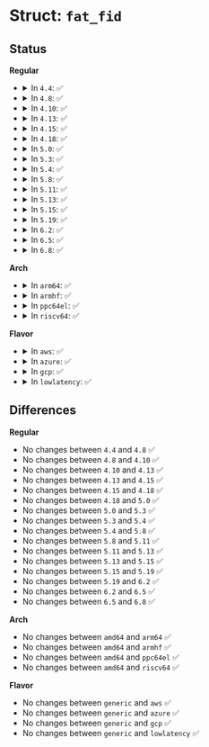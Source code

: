 # Struct: <code>fat_fid</code>

## Status
<b>Regular</b>
<ul>
<li>
<details>
<summary>In <code>4.4</code>: ✅</summary>

```c
struct fat_fid {
    u32 i_gen;
    u32 i_pos_low;
    u16 i_pos_hi;
    u16 parent_i_pos_hi;
    u32 parent_i_pos_low;
    u32 parent_i_gen;
};
```
</details>
</li>
<li>
<details>
<summary>In <code>4.8</code>: ✅</summary>

```c
struct fat_fid {
    u32 i_gen;
    u32 i_pos_low;
    u16 i_pos_hi;
    u16 parent_i_pos_hi;
    u32 parent_i_pos_low;
    u32 parent_i_gen;
};
```
</details>
</li>
<li>
<details>
<summary>In <code>4.10</code>: ✅</summary>

```c
struct fat_fid {
    u32 i_gen;
    u32 i_pos_low;
    u16 i_pos_hi;
    u16 parent_i_pos_hi;
    u32 parent_i_pos_low;
    u32 parent_i_gen;
};
```
</details>
</li>
<li>
<details>
<summary>In <code>4.13</code>: ✅</summary>

```c
struct fat_fid {
    u32 i_gen;
    u32 i_pos_low;
    u16 i_pos_hi;
    u16 parent_i_pos_hi;
    u32 parent_i_pos_low;
    u32 parent_i_gen;
};
```
</details>
</li>
<li>
<details>
<summary>In <code>4.15</code>: ✅</summary>

```c
struct fat_fid {
    u32 i_gen;
    u32 i_pos_low;
    u16 i_pos_hi;
    u16 parent_i_pos_hi;
    u32 parent_i_pos_low;
    u32 parent_i_gen;
};
```
</details>
</li>
<li>
<details>
<summary>In <code>4.18</code>: ✅</summary>

```c
struct fat_fid {
    u32 i_gen;
    u32 i_pos_low;
    u16 i_pos_hi;
    u16 parent_i_pos_hi;
    u32 parent_i_pos_low;
    u32 parent_i_gen;
};
```
</details>
</li>
<li>
<details>
<summary>In <code>5.0</code>: ✅</summary>

```c
struct fat_fid {
    u32 i_gen;
    u32 i_pos_low;
    u16 i_pos_hi;
    u16 parent_i_pos_hi;
    u32 parent_i_pos_low;
    u32 parent_i_gen;
};
```
</details>
</li>
<li>
<details>
<summary>In <code>5.3</code>: ✅</summary>

```c
struct fat_fid {
    u32 i_gen;
    u32 i_pos_low;
    u16 i_pos_hi;
    u16 parent_i_pos_hi;
    u32 parent_i_pos_low;
    u32 parent_i_gen;
};
```
</details>
</li>
<li>
<details>
<summary>In <code>5.4</code>: ✅</summary>

```c
struct fat_fid {
    u32 i_gen;
    u32 i_pos_low;
    u16 i_pos_hi;
    u16 parent_i_pos_hi;
    u32 parent_i_pos_low;
    u32 parent_i_gen;
};
```
</details>
</li>
<li>
<details>
<summary>In <code>5.8</code>: ✅</summary>

```c
struct fat_fid {
    u32 i_gen;
    u32 i_pos_low;
    u16 i_pos_hi;
    u16 parent_i_pos_hi;
    u32 parent_i_pos_low;
    u32 parent_i_gen;
};
```
</details>
</li>
<li>
<details>
<summary>In <code>5.11</code>: ✅</summary>

```c
struct fat_fid {
    u32 i_gen;
    u32 i_pos_low;
    u16 i_pos_hi;
    u16 parent_i_pos_hi;
    u32 parent_i_pos_low;
    u32 parent_i_gen;
};
```
</details>
</li>
<li>
<details>
<summary>In <code>5.13</code>: ✅</summary>

```c
struct fat_fid {
    u32 i_gen;
    u32 i_pos_low;
    u16 i_pos_hi;
    u16 parent_i_pos_hi;
    u32 parent_i_pos_low;
    u32 parent_i_gen;
};
```
</details>
</li>
<li>
<details>
<summary>In <code>5.15</code>: ✅</summary>

```c
struct fat_fid {
    u32 i_gen;
    u32 i_pos_low;
    u16 i_pos_hi;
    u16 parent_i_pos_hi;
    u32 parent_i_pos_low;
    u32 parent_i_gen;
};
```
</details>
</li>
<li>
<details>
<summary>In <code>5.19</code>: ✅</summary>

```c
struct fat_fid {
    u32 i_gen;
    u32 i_pos_low;
    u16 i_pos_hi;
    u16 parent_i_pos_hi;
    u32 parent_i_pos_low;
    u32 parent_i_gen;
};
```
</details>
</li>
<li>
<details>
<summary>In <code>6.2</code>: ✅</summary>

```c
struct fat_fid {
    u32 i_gen;
    u32 i_pos_low;
    u16 i_pos_hi;
    u16 parent_i_pos_hi;
    u32 parent_i_pos_low;
    u32 parent_i_gen;
};
```
</details>
</li>
<li>
<details>
<summary>In <code>6.5</code>: ✅</summary>

```c
struct fat_fid {
    u32 i_gen;
    u32 i_pos_low;
    u16 i_pos_hi;
    u16 parent_i_pos_hi;
    u32 parent_i_pos_low;
    u32 parent_i_gen;
};
```
</details>
</li>
<li>
<details>
<summary>In <code>6.8</code>: ✅</summary>

```c
struct fat_fid {
    u32 i_gen;
    u32 i_pos_low;
    u16 i_pos_hi;
    u16 parent_i_pos_hi;
    u32 parent_i_pos_low;
    u32 parent_i_gen;
};
```
</details>
</li>
</ul>
<b>Arch</b>
<ul>
<li>
<details>
<summary>In <code>arm64</code>: ✅</summary>

```c
struct fat_fid {
    u32 i_gen;
    u32 i_pos_low;
    u16 i_pos_hi;
    u16 parent_i_pos_hi;
    u32 parent_i_pos_low;
    u32 parent_i_gen;
};
```
</details>
</li>
<li>
<details>
<summary>In <code>armhf</code>: ✅</summary>

```c
struct fat_fid {
    u32 i_gen;
    u32 i_pos_low;
    u16 i_pos_hi;
    u16 parent_i_pos_hi;
    u32 parent_i_pos_low;
    u32 parent_i_gen;
};
```
</details>
</li>
<li>
<details>
<summary>In <code>ppc64el</code>: ✅</summary>

```c
struct fat_fid {
    u32 i_gen;
    u32 i_pos_low;
    u16 i_pos_hi;
    u16 parent_i_pos_hi;
    u32 parent_i_pos_low;
    u32 parent_i_gen;
};
```
</details>
</li>
<li>
<details>
<summary>In <code>riscv64</code>: ✅</summary>

```c
struct fat_fid {
    u32 i_gen;
    u32 i_pos_low;
    u16 i_pos_hi;
    u16 parent_i_pos_hi;
    u32 parent_i_pos_low;
    u32 parent_i_gen;
};
```
</details>
</li>
</ul>
<b>Flavor</b>
<ul>
<li>
<details>
<summary>In <code>aws</code>: ✅</summary>

```c
struct fat_fid {
    u32 i_gen;
    u32 i_pos_low;
    u16 i_pos_hi;
    u16 parent_i_pos_hi;
    u32 parent_i_pos_low;
    u32 parent_i_gen;
};
```
</details>
</li>
<li>
<details>
<summary>In <code>azure</code>: ✅</summary>

```c
struct fat_fid {
    u32 i_gen;
    u32 i_pos_low;
    u16 i_pos_hi;
    u16 parent_i_pos_hi;
    u32 parent_i_pos_low;
    u32 parent_i_gen;
};
```
</details>
</li>
<li>
<details>
<summary>In <code>gcp</code>: ✅</summary>

```c
struct fat_fid {
    u32 i_gen;
    u32 i_pos_low;
    u16 i_pos_hi;
    u16 parent_i_pos_hi;
    u32 parent_i_pos_low;
    u32 parent_i_gen;
};
```
</details>
</li>
<li>
<details>
<summary>In <code>lowlatency</code>: ✅</summary>

```c
struct fat_fid {
    u32 i_gen;
    u32 i_pos_low;
    u16 i_pos_hi;
    u16 parent_i_pos_hi;
    u32 parent_i_pos_low;
    u32 parent_i_gen;
};
```
</details>
</li>
</ul>

## Differences
<b>Regular</b>
<ul>
<li>
No changes between <code>4.4</code> and <code>4.8</code> ✅
</li>
<li>
No changes between <code>4.8</code> and <code>4.10</code> ✅
</li>
<li>
No changes between <code>4.10</code> and <code>4.13</code> ✅
</li>
<li>
No changes between <code>4.13</code> and <code>4.15</code> ✅
</li>
<li>
No changes between <code>4.15</code> and <code>4.18</code> ✅
</li>
<li>
No changes between <code>4.18</code> and <code>5.0</code> ✅
</li>
<li>
No changes between <code>5.0</code> and <code>5.3</code> ✅
</li>
<li>
No changes between <code>5.3</code> and <code>5.4</code> ✅
</li>
<li>
No changes between <code>5.4</code> and <code>5.8</code> ✅
</li>
<li>
No changes between <code>5.8</code> and <code>5.11</code> ✅
</li>
<li>
No changes between <code>5.11</code> and <code>5.13</code> ✅
</li>
<li>
No changes between <code>5.13</code> and <code>5.15</code> ✅
</li>
<li>
No changes between <code>5.15</code> and <code>5.19</code> ✅
</li>
<li>
No changes between <code>5.19</code> and <code>6.2</code> ✅
</li>
<li>
No changes between <code>6.2</code> and <code>6.5</code> ✅
</li>
<li>
No changes between <code>6.5</code> and <code>6.8</code> ✅
</li>
</ul>
<b>Arch</b>
<ul>
<li>
No changes between <code>amd64</code> and <code>arm64</code> ✅
</li>
<li>
No changes between <code>amd64</code> and <code>armhf</code> ✅
</li>
<li>
No changes between <code>amd64</code> and <code>ppc64el</code> ✅
</li>
<li>
No changes between <code>amd64</code> and <code>riscv64</code> ✅
</li>
</ul>
<b>Flavor</b>
<ul>
<li>
No changes between <code>generic</code> and <code>aws</code> ✅
</li>
<li>
No changes between <code>generic</code> and <code>azure</code> ✅
</li>
<li>
No changes between <code>generic</code> and <code>gcp</code> ✅
</li>
<li>
No changes between <code>generic</code> and <code>lowlatency</code> ✅
</li>
</ul>
